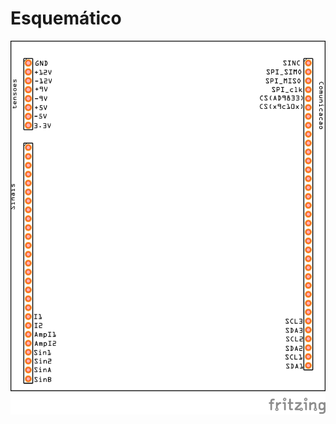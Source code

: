 # Esquemático

![Barramento EITduino - Fritzing](https://github.com/Pinheirogustavo/PCB_projects/blob/main/FritzingProjects/Barramento_EITduino/print/Barramento_EITduino_pcb.png)


